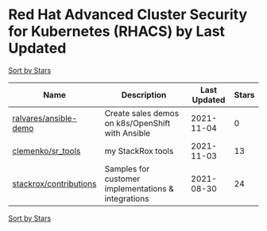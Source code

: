 # Red Hat Advanced Cluster Security for Kubernetes (RHACS) by Last Updated

[Sort by Stars](Red%20Hat%20Advanced%20Cluster%20Security%20for%20Kubernetes%20%28RHACS%29.Stars.md)

Name | Description | Last Updated | Stars 
--- | --- | --- | --- 
[ralvares/ansible-demo](https://github.com/ralvares/rhacs-demo) | Create sales demos on k8s/OpenShift with Ansible | 2021-11-04 | 0 
[clemenko/sr_tools](https://github.com/clemenko/sr_tools) | my StackRox tools | 2021-11-03 | 13 
[stackrox/contributions](https://github.com/stackrox/contributions) | Samples for customer implementations & integrations | 2021-08-30 | 24 

[Sort by Stars](Red%20Hat%20Advanced%20Cluster%20Security%20for%20Kubernetes%20%28RHACS%29.Stars.md)